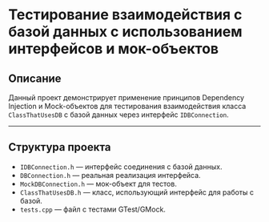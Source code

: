 # Тестирование взаимодействия с базой данных с использованием интерфейсов и мок-объектов

## Описание

Данный проект демонстрирует применение принципов Dependency Injection и Mock-объектов для тестирования взаимодействия класса `ClassThatUsesDB` с базой данных через интерфейс `IDBConnection`.

---

## Структура проекта

- `IDBConnection.h` — интерфейс соединения с базой данных.
- `DBConnection.h` — реальная реализация интерфейса.
- `MockDBConnection.h` — мок-объект для тестов.
- `ClassThatUsesDB.h` — класс, использующий интерфейс для работы с базой.
- `tests.cpp` — файл с тестами GTest/GMock.

